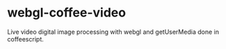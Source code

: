 # webgl-coffee-video
Live video digital image processing with webgl and getUserMedia done in coffeescript.
